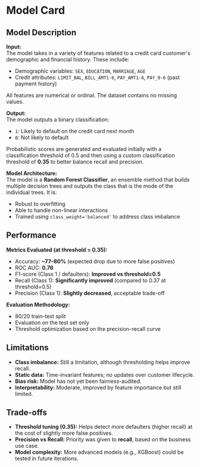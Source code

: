 # Model Card

## Model Description

**Input:**  
The model takes in a variety of features related to a credit card customer's demographic and financial history. These include:
- Demographic variables: `SEX`, `EDUCATION`, `MARRIAGE`, `AGE`
- Credit attributes: `LIMIT_BAL`, `BILL_AMT1-6`, `PAY_AMT1-6`, `PAY_0-6` (past payment history)
  
All features are numerical or ordinal. The dataset contains no missing values.

**Output:**  
The model outputs a binary classification:
- `1`: Likely to default on the credit card next month
- `0`: Not likely to default

Probabilistic scores are generated and evaluated initially with a classification threshold of 0.5 and then using a custom classification threshold of **0.35** to better balance recall and precision.

**Model Architecture:**  
The model is a **Random Forest Classifier**, an ensemble method that builds multiple decision trees and outputs the class that is the mode of the individual trees. It is:
- Robust to overfitting
- Able to handle non-linear interactions
- Trained using `class_weight='balanced'` to address class imbalance

## Performance

**Metrics Evaluated (at threshold = 0.35):**
- Accuracy: **~77–80%** (expected drop due to more false positives)
- ROC AUC: **0.76**
- F1-score (Class 1 / defaulters): **Improved vs threshold=0.5**
- Recall (Class 1): **Significantly improved** (compared to 0.37 at threshold=0.5)
- Precision (Class 1): **Slightly decreased**, acceptable trade-off

**Evaluation Methodology:**
- 80/20 train-test split
- Evaluation on the test set only
- Threshold optimization based on the precision-recall curve

## Limitations

- **Class imbalance:** Still a limitation, although thresholding helps improve recall.
- **Static data:** Time-invariant features; no updates over customer lifecycle.
- **Bias risk:** Model has not yet been fairness-audited.
- **Interpretability:** Moderate, improved by feature importance but still limited.

## Trade-offs

- **Threshold tuning (0.35):** Helps detect more defaulters (higher recall) at the cost of slightly more false positives.
- **Precision vs Recall:** Priority was given to **recall**, based on the business use case.
- **Model complexity:** More advanced models (e.g., XGBoost) could be tested in future iterations.
